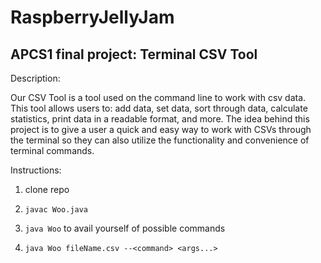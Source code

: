 # RaspberryJellyJam
## APCS1 final project: Terminal CSV Tool


Description:

Our CSV Tool is a tool used on the command line to work with csv data. This tool allows users to: add data, set data, sort through data, calculate statistics, print data in a readable format, and more. The idea behind this project is to give a user a quick and easy way to work with CSVs through the terminal so they can also utilize the functionality and convenience of terminal commands. 


Instructions:

1. clone repo

2. `javac Woo.java`

3. `java Woo` to avail yourself of possible commands

4. `java Woo fileName.csv --<command> <args...>`

